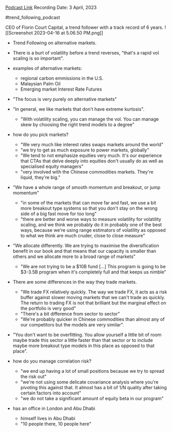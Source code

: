 
[Podcast Link](https://podcasts.apple.com/in/podcast/top-traders-unplugged/id888420325?i=1000607131433)
Recording Date: 3 April, 2023

#trend_following_podcast

CEO of Florin Court Capital, a trend follower with a track record of 6 years. ![[Screenshot 2023-04-16 at 5.06.50 PM.png]]

- Trend Following on alternative markets.
- There is a burt of volatility before a trend reverses, "that's a rapid vol scaling is so important".
- examples of alternative markets:
	- regional carbon emmissions in the U.S.
	- Malaysian Palm Oil
	- Emerging market Interest Rate Futures

- "The focus is very purely on alternative markets"
- "In general, we like markets that don't have extreme kurtosis".
	- "With volatility scaling, you can manage the vol. You can manage skew by choosing the right trend models to a degree"

- how do you pick markets?
	- "We very much like interest rates swaps markets around the world"
	- "we try to get as much exposure to power markets, globally"
	- "We tend to not emphasize equities very much. It's our experience that CTAs that delve deeply into equities don't usually do as well as specialised equity managers"
	- "very involved with the Chinese commodities markets. They're liquid, they're big."

- "We have a whole range of smooth momentum and breakout, or jump momentum"
	- "in some of the markets that can move far and fast, we use a bit more breakout type systems so that you don't stay on the wrong side of a big fast move for too long"
	- "there are better and worse ways to measure volatility for volatility scaling, and we think we probably do it in probably one of the best ways, because we're using range estimators of volatility as opposed to what we think are much cruder, close to close measure"
- "We allocate differently. We are trying to maximise the diversification benefit in our book and that means that our capacity is smaller than others and we allocate more to a broad range of markets"
	- "We are not trying to be a $10B fund [...] This program is going to be $3-3.5B program when it's completely full and that keeps us nimble"

- There are some differences in the way they trade markets.
	- "We trade FX relatively quickly. The way we trade FX, it acts as a risk buffer against slower moving markets that we can't trade as quickly. The return to trading FX is not that brilliant but the marginal effect on the portfolio is very good"
	- "There's a bit difference from sector to sector"
	- "We're probably quicker in Chinese commodities than almost any of our competitors but the models are very similar". 
- "You don't want to be overfitting. You allow yourself a little bit of room maybe trade this sector a little faster than that sector or to include maybe more breakout type models in this place as opposed to that place".

- how do you manage correlation risk?
	- "we end up having a lot of small positions because we try to spread the risk out"
	- "we're not using some delicate covariance analysis where you're pivoting this against that. It almost has a bit of 1/N quality after taking certain factors into account"
	- "we do not take a significant amount of equity beta in our program"

- has an office in London and Abu Dhabi
	- himself lives in Abu Dhabi
	- "10 people there, 10 people here"

